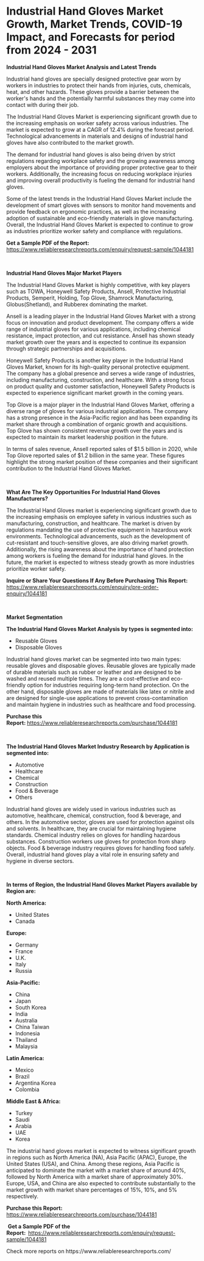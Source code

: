 <p><h1>Industrial Hand Gloves Market Growth, Market Trends, COVID-19 Impact, and Forecasts for period from 2024 - 2031</h1></p><p><strong>Industrial Hand Gloves Market Analysis and Latest Trends</strong></p>
<p><p>Industrial hand gloves are specially designed protective gear worn by workers in industries to protect their hands from injuries, cuts, chemicals, heat, and other hazards. These gloves provide a barrier between the worker's hands and the potentially harmful substances they may come into contact with during their job.</p><p>The Industrial Hand Gloves Market is experiencing significant growth due to the increasing emphasis on worker safety across various industries. The market is expected to grow at a CAGR of 12.4% during the forecast period. Technological advancements in materials and designs of industrial hand gloves have also contributed to the market growth.</p><p>The demand for industrial hand gloves is also being driven by strict regulations regarding workplace safety and the growing awareness among employers about the importance of providing proper protective gear to their workers. Additionally, the increasing focus on reducing workplace injuries and improving overall productivity is fueling the demand for industrial hand gloves.</p><p>Some of the latest trends in the Industrial Hand Gloves Market include the development of smart gloves with sensors to monitor hand movements and provide feedback on ergonomic practices, as well as the increasing adoption of sustainable and eco-friendly materials in glove manufacturing. Overall, the Industrial Hand Gloves Market is expected to continue to grow as industries prioritize worker safety and compliance with regulations.</p></p>
<p><strong>Get a Sample PDF of the Report:&nbsp;</strong> <a href="https://www.reliableresearchreports.com/enquiry/request-sample/1044181">https://www.reliableresearchreports.com/enquiry/request-sample/1044181</a></p>
<p>&nbsp;</p>
<p><strong>Industrial Hand Gloves Major Market Players</strong></p>
<p><p>The Industrial Hand Gloves Market is highly competitive, with key players such as TOWA, Honeywell Safety Products, Ansell, Protective Industrial Products, Semperit, Holding, Top Glove, Shamrock Manufacturing, Globus(Shetland), and Rubberex dominating the market.</p><p>Ansell is a leading player in the Industrial Hand Gloves Market with a strong focus on innovation and product development. The company offers a wide range of industrial gloves for various applications, including chemical resistance, impact protection, and cut resistance. Ansell has shown steady market growth over the years and is expected to continue its expansion through strategic partnerships and acquisitions.</p><p>Honeywell Safety Products is another key player in the Industrial Hand Gloves Market, known for its high-quality personal protective equipment. The company has a global presence and serves a wide range of industries, including manufacturing, construction, and healthcare. With a strong focus on product quality and customer satisfaction, Honeywell Safety Products is expected to experience significant market growth in the coming years.</p><p>Top Glove is a major player in the Industrial Hand Gloves Market, offering a diverse range of gloves for various industrial applications. The company has a strong presence in the Asia-Pacific region and has been expanding its market share through a combination of organic growth and acquisitions. Top Glove has shown consistent revenue growth over the years and is expected to maintain its market leadership position in the future.</p><p>In terms of sales revenue, Ansell reported sales of $1.5 billion in 2020, while Top Glove reported sales of $1.2 billion in the same year. These figures highlight the strong market position of these companies and their significant contribution to the Industrial Hand Gloves Market.</p></p>
<p>&nbsp;</p>
<p><strong>What Are The Key Opportunities For Industrial Hand Gloves Manufacturers?</strong></p>
<p><p>The Industrial Hand Gloves market is experiencing significant growth due to the increasing emphasis on employee safety in various industries such as manufacturing, construction, and healthcare. The market is driven by regulations mandating the use of protective equipment in hazardous work environments. Technological advancements, such as the development of cut-resistant and touch-sensitive gloves, are also driving market growth. Additionally, the rising awareness about the importance of hand protection among workers is fueling the demand for industrial hand gloves. In the future, the market is expected to witness steady growth as more industries prioritize worker safety.</p></p>
<p><strong>Inquire or Share Your Questions If Any Before Purchasing This Report:</strong> <a href="https://www.reliableresearchreports.com/enquiry/pre-order-enquiry/1044181">https://www.reliableresearchreports.com/enquiry/pre-order-enquiry/1044181</a></p>
<p>&nbsp;</p>
<p><strong>Market Segmentation</strong></p>
<p><strong>The Industrial Hand Gloves Market Analysis by types is segmented into:</strong></p>
<p><ul><li>Reusable Gloves</li><li>Disposable Gloves</li></ul></p>
<p><p>Industrial hand gloves market can be segmented into two main types: reusable gloves and disposable gloves. Reusable gloves are typically made of durable materials such as rubber or leather and are designed to be washed and reused multiple times. They are a cost-effective and eco-friendly option for industries requiring long-term hand protection. On the other hand, disposable gloves are made of materials like latex or nitrile and are designed for single-use applications to prevent cross-contamination and maintain hygiene in industries such as healthcare and food processing.</p></p>
<p><strong>Purchase this Report:&nbsp;</strong><a href="https://www.reliableresearchreports.com/purchase/1044181">https://www.reliableresearchreports.com/purchase/1044181</a></p>
<p>&nbsp;</p>
<p><strong>The Industrial Hand Gloves Market Industry Research by Application is segmented into:</strong></p>
<p><ul><li>Automotive</li><li>Healthcare</li><li>Chemical</li><li>Construction</li><li>Food & Beverage</li><li>Others</li></ul></p>
<p><p>Industrial hand gloves are widely used in various industries such as automotive, healthcare, chemical, construction, food & beverage, and others. In the automotive sector, gloves are used for protection against oils and solvents. In healthcare, they are crucial for maintaining hygiene standards. Chemical industry relies on gloves for handling hazardous substances. Construction workers use gloves for protection from sharp objects. Food & beverage industry requires gloves for handling food safely. Overall, industrial hand gloves play a vital role in ensuring safety and hygiene in diverse sectors.</p></p>
<p>&nbsp;</p>
<p><strong>In terms of Region, the Industrial Hand Gloves Market Players available by Region are:</strong></p>
<p>
    <p> <strong> North America: </strong>
        <ul>
            <li>United States</li>
            <li>Canada</li>
        </ul>
        </p> 
    <p> <strong> Europe: </strong>
        <ul>
            <li>Germany</li>
            <li>France</li>
            <li>U.K.</li>
            <li>Italy</li>
            <li>Russia</li>
        </ul>
        </p> 
    <p> <strong> Asia-Pacific: </strong>
        <ul>
            <li>China</li>
            <li>Japan</li>
            <li>South Korea</li>
            <li>India</li>
            <li>Australia</li>
            <li>China Taiwan</li>
            <li>Indonesia</li>
            <li>Thailand</li>
            <li>Malaysia</li>
        </ul>
        </p> 
    <p> <strong> Latin America: </strong>
        <ul>
            <li>Mexico</li>
            <li>Brazil</li>
            <li>Argentina Korea</li>
            <li>Colombia</li>
        </ul>
        </p> 
    <p> <strong> Middle East & Africa: </strong>
        <ul>
            <li>Turkey</li>
            <li>Saudi</li>
            <li>Arabia</li>
            <li>UAE</li>
            <li>Korea</li>
        </ul>
    </p>
    </p>
<p><p>The industrial hand gloves market is expected to witness significant growth in regions such as North America (NA), Asia Pacific (APAC), Europe, the United States (USA), and China. Among these regions, Asia Pacific is anticipated to dominate the market with a market share of around 40%, followed by North America with a market share of approximately 30%. Europe, USA, and China are also expected to contribute substantially to the market growth with market share percentages of 15%, 10%, and 5% respectively.</p></p>
<p><strong>Purchase this Report: </strong><a href="https://www.reliableresearchreports.com/purchase/1044181">https://www.reliableresearchreports.com/purchase/1044181</a></p>
<p>&nbsp;<strong>Get a Sample PDF of the Report:&nbsp;&nbsp;</strong><a href="https://www.reliableresearchreports.com/enquiry/request-sample/1044181">https://www.reliableresearchreports.com/enquiry/request-sample/1044181</a></p>
<p><strong></strong></p>
<p>Check more reports on https://www.reliableresearchreports.com/</p>